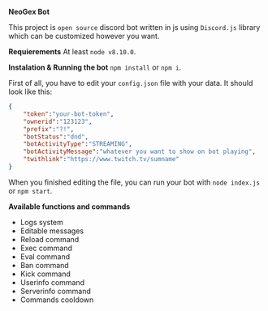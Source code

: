 **NeoGex Bot**

This project is `open source` discord bot written in js using `Discord.js` library which can be customized however you 
want.

**Requierements**
At least `node v8.10.0`.

**Instalation & Running the bot**
`npm install` or `npm i`.

First of all, you have to edit your `config.json` file with your data. It should look like this:
```json
{
    "token":"your-bot-token",
    "ownerid":"123123",
    "prefix":"?!",
    "botStatus":"dnd",
    "botActivityType":"STREAMING",
    "botActivityMessage":"whatever you want to show on bot playing",
    "twithlink":"https://www.twitch.tv/sumname"
}
```
When you finished editing the file, you can run your bot with `node index.js` or `npm start`.

**Available functions and commands**
- Logs system
- Editable messages
- Reload command
- Exec command
- Eval command
- Ban command
- Kick command
- Userinfo command
- Serverinfo command
- Commands cooldown
